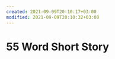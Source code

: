 ```yaml
---
created: 2021-09-09T20:10:17+03:00
modified: 2021-09-09T20:10:32+03:00
---
```


# 55 Word Short Story

